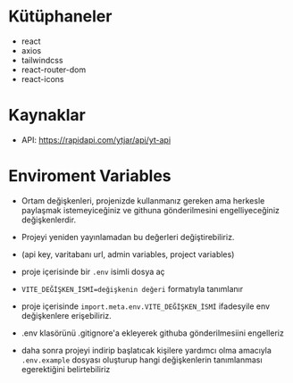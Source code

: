 # Kütüphaneler

- react
- axios
- tailwindcss
- react-router-dom
- react-icons

# Kaynaklar

- API: https://rapidapi.com/ytjar/api/yt-api

# Enviroment Variables

- Ortam değişkenleri, projenizde kullanmanız gereken ama herkesle paylaşmak istemeyiceğiniz ve githuna gönderilmesini engelliyeceğiniz değişkenlerdir.
- Projeyi yeniden yayınlamadan bu değerleri değiştirebiliriz.
- (api key, varitabanı url, admin variables, project variables)

- proje içerisinde bir `.env` isimli dosya aç
- `VITE_DEĞİŞKEN_İSMİ=değişkenin değeri` formatıyla tanımlanır
- proje içerisinde `import.meta.env.VITE_DEĞİŞKEN_İSMİ` ifadesyile env değişkenlere erişebiliriz.
- .env klasörünü .gitignore'a ekleyerek githuba gönderilmesiini engelleriz
- daha sonra projeyi indirip başlatıcak kişilere yardımcı olma amacıyla `.env.example` dosyası oluşturup hangi değişkenlerin tanımlanması egerektiğini belirtebiliriz
